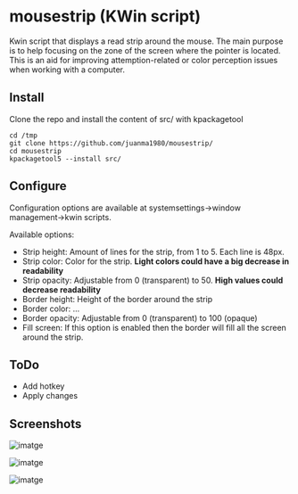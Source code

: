 # mousestrip (KWin script)
Kwin script that displays a read strip around the mouse.
The main purpose is to help focusing on the zone of the screen where the pointer is located. This is an aid for improving attemption-related or color perception issues when working with a computer.

## Install

Clone the repo and install the content of src/ with kpackagetool

```
cd /tmp
git clone https://github.com/juanma1980/mousestrip/
cd mousestrip
kpackagetool5 --install src/
````

## Configure

Configuration options are available at systemsettings->window management->kwin scripts.

Available options:

* Strip height: Amount of lines for the strip, from 1 to 5. Each line is 48px.
* Strip color: Color for the strip. **Light colors could have a big decrease in readability**
* Strip opacity: Adjustable from 0 (transparent) to 50. **High values could decrease readability**
* Border height: Height of the border around the strip
* Border color: ...
* Border opacity: Adjustable from 0 (transparent) to 100 (opaque)
* Fill screen: If this option is enabled then the border will fill all the screen around the strip.

## ToDo

* Add hotkey
* Apply changes
  
## Screenshots

![imatge](https://github.com/juanma1980/mousestrip/assets/15210634/5cf118dd-b68a-47ae-9ad0-c70efd647b09)

![imatge](https://github.com/juanma1980/mousestrip/assets/15210634/9b832ac2-08e8-40e8-bee2-fd24c4f9aea0)

![imatge](https://github.com/juanma1980/mousestrip/assets/15210634/15ed19c6-890f-4120-96a7-25355b88339d)

